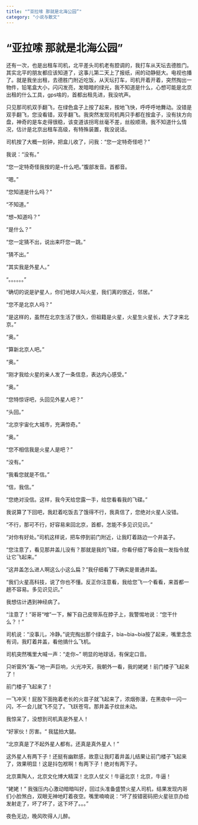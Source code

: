 ```yaml
---
title: "“亚拉嗦 那就是北海公园”"
category: "小说与散文"
---
```

# “亚拉嗦 那就是北海公园”

还有一次，也是出租车司机，北平差头司机老有腔调的，我打车从天坛去德胜门。其实北平的朋友都应该知道了，这事儿第二天上了报纸，闹的动静挺大。电视也播了。就是我坐出租，去德胜门附近吃饭，从天坛打车，司机开着开着，突然掏出一物件，铅笔盒大小，闪闪发亮，发暗暗的绿光，我不知道是什么，心想可能是北京出租的什么工具，gps啥的，首都出租先进，我没吭声。

只见那司机双手翻飞，在绿色盒子上按了起来，按地飞快，呼呼呼地舞动。没错是双手翻飞，您没看错，双手翻飞。我突然发现司机两只手都在按盒子，没有扶方向盘，神奇的是车走得很稳，该变道该拐弯丝毫不差，丝般顺滑。我不知道什么情况，估计是北京出租车高级，有特殊装置，我没说话。

司机按了大概一刻钟，把盒儿收了，问我：“您一定特奇怪吧？”

我说：“没有。”

“您一定特奇怪我按的是~什么吧。”腹部发音。首都音。

“嗯。”

“您知道是什么吗？”

“不知道。”

“想~知道吗？”

“是什么？”

“您一定猜不出，说出来吓您一跳。”

“猜不出。”

“其实我是外星人。”

“。。。。。。”

“确切的说是驴星人，你们地球人叫火星，我们离的很近，邻居。”

“您不是北京人吗？”

“是这样的，虽然在北京生活了很久，但祖籍是火星，火星生火星长，大了才来北京。”

“奥。”

“算新北京人吧。”

“奥。”

“刚才我给火星的亲人发了一条信息，表达内心感受。”

“奥。”

“您特惊讶吧，头回见外星人吧？”

“头回。”

“北京宇宙化大城市，充满惊奇。”

“奥。”

“您不相信我是火星人是吧？”

“没有。”

“我看您就是不信。”

“信，我信。”

“您绝对没信。这样，我今天给您露一手，给您看看我的飞碟。”

我说算了下回吧，我赶着吃饭去了饿得不行，我真信了，您绝对火星人没错。

“不行，那可不行，好容易来回北京，首都，怎能不多见识见识。”

“对你有好处。”司机这样说，把车停到前门附近，让我盯着路边一个井盖子。

“您注意了，看见那井盖儿没有？那就是我的飞碟，你看仔细了等会我一发指令就让它飞起来。”

“这井盖怎么进人啊这么小这么扁？”我仔细看了下确实是普通井盖。

“我们火星高科技，说了你也不懂。反正你注意看，我给您飞一个看看，来首都一趟不容易。多见识见识。”

我想估计遇到神经病了。

“注意了！”哥哥“噌”一下，解下自己皮带系在脖子上，我警惕地说：“您干什么？！”

司机说：“没事儿，冷静。”说完掏出那个绿盒子，bia~bia~bia按了起来，嘴里念念有词，我盯着井盖，看他搞什么飞机。

司机突然嘴里大喊一声：“走你~” 明显的地球话，有保定口音。

只听窗外“轰~”地一声巨响，火光冲天，我朝外一看，我的姥姥！前门楼子飞起来了！

前门楼子飞起来了！

一飞冲天！屁股下面拖着老长的火苗子就飞起来了，浓烟弥漫，在黑夜中一闪一闪，不一会儿就飞不见了。飞跃苍穹。那井盖子纹丝未动。

我惊呆了，没想到司机真是外星人！

“好家伙！厉害。“ 我猛拍大腿。

“北京真是了不起外星人都有。还真是真外星人！”

这外星人有两下子！还挺有幽默感，故意让我盯着井盖儿结果让前门楼子飞起来了，效果明显！这是抖包袱啊！有两下子！绝对有两下子。

北京熏陶人，北京文化博大精深！北京人仗义！牛逼北京！北京，牛逼！

“姥姥！” 我强压内心激动暗暗叫好，回过头准备盛赞火星人司机，结果发现内哥们小脸煞白，双眼无神地盯着夜空。嘴里喃喃说：“坏了按错密码把火星驻京办给发射走了，坏了坏了，这下坏了。。。”

夜色无边，晚风吹得人儿醉。

